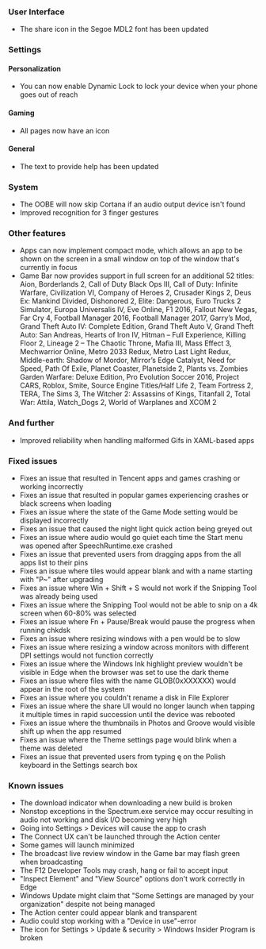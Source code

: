 ### User Interface
- The share icon in the Segoe MDL2 font has been updated

### Settings
#### Personalization
- You can now enable Dynamic Lock to lock your device when your phone goes out of reach

#### Gaming
- All pages now have an icon

#### General
- The text to provide help has been updated

### System
- The OOBE will now skip Cortana if an audio output device isn't found
- Improved recognition for 3 finger gestures

### Other features
- Apps can now implement compact mode, which allows an app to be shown on the screen in a small window on top of the window that's currently in focus
- Game Bar now provides support in full screen for an additional 52 titles: Aion, Borderlands 2, Call of Duty Black Ops III, Call of Duty: Infinite Warfare, Civilization VI, Company of Heroes 2, Crusader Kings 2, Deus Ex: Mankind Divided, Dishonored 2, Elite: Dangerous, Euro Trucks 2 Simulator, Europa Universalis IV, Eve Online, F1 2016, Fallout New Vegas, Far Cry 4, Football Manager 2016, Football Manager 2017, Garry’s Mod, Grand Theft Auto IV: Complete Edition, Grand Theft Auto V, Grand Theft Auto: San Andreas, Hearts of Iron IV, Hitman – Full Experience, Killing Floor 2, Lineage 2 – The Chaotic Throne, Mafia III, Mass Effect 3, Mechwarrior Online, Metro 2033 Redux, Metro Last Light Redux, Middle-earth: Shadow of Mordor, Mirror’s Edge Catalyst, Need for Speed, Path Of Exile, Planet Coaster, Planetside 2, Plants vs. Zombies Garden Warfare: Deluxe Edition, Pro Evolution Soccer 2016, Project CARS, Roblox, Smite, Source Engine Titles/Half Life 2, Team Fortress 2, TERA, The Sims 3, The Witcher 2: Assassins of Kings, Titanfall 2, Total War: Attila, Watch_Dogs 2, World of Warplanes and XCOM 2

### And further
- Improved reliability when handling malformed Gifs in XAML-based apps

### Fixed issues
- Fixes an issue that resulted in Tencent apps and games crashing or working incorrectly
- Fixes an issue that resulted in popular games experiencing crashes or black screens when loading
- Fixes an issue where the state of the Game Mode setting would be displayed incorrectly
- Fixes an issue that caused the night light quick action being greyed out
- Fixes an issue where audio would go quiet each time the Start menu was opened after SpeechRuntime.exe crashed
- Fixes an issue that prevented users from dragging apps from the all apps list to their pins
- Fixes an issue where tiles would appear blank and with a name starting with "P~" after upgrading
- Fixes an issue where Win + Shift + S would not work if the Snipping Tool was already being used
- Fixes an issue where the Snipping Tool would not be able to snip on a 4k screen when 60-80% was selected
- Fixes an issue where Fn + Pause/Break would pause the progress when running chkdsk
- Fixes an issue where resizing windows with a pen would be to slow
- Fixes an issue where resizing a window across monitors with different DPI settings would not function correctly
- Fixes an issue where the Windows Ink highlight preview wouldn't be visible in Edge when the browser was set to use the dark theme
- Fixes an issue where files with the name GLOB(0xXXXXXX) would appear in the root of the system
- Fixes an issue where you couldn't rename a disk in File Explorer
- Fixes an issue where the share UI would no longer launch when tapping it multiple times in rapid succession until the device was rebooted
- Fixes an issue where the thumbnails in Photos and Groove would visible shift up when the app resumed
- Fixes an issue where the Theme settings page would blink when a theme was deleted
- Fixes an issue that prevented users from typing ę on the Polish keyboard in the Settings search box

### Known issues
- The download indicator when downloading a new build is broken
- Nonstop exceptions in the Spectrum.exe service may occur resulting in audio not working and disk I/O becoming very high
- Going into Settings > Devices will cause the app to crash
- The Connect UX can't be launched through the Action center
- Some games will launch minimized
- The broadcast live review window in the Game bar may flash green when broadcasting
- The F12 Developer Tools may crash, hang or fail to accept input
- "Inspect Element" and "View Source" options don't work correctly in Edge
- Windows Update might claim that "Some Settings are managed by your organization" despite not being managed
- The Action center could appear blank and transparent
- Audio could stop working with a "Device in use"-error
- The icon for Settings > Update & security > Windows Insider Program is broken